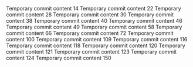 Temporary commit content 14
Temporary commit content 22
Temporary commit content 28
Temporary commit content 30
Temporary commit content 38
Temporary commit content 40
Temporary commit content 46
Temporary commit content 49
Temporary commit content 58
Temporary commit content 66
Temporary commit content 72
Temporary commit content 100
Temporary commit content 109
Temporary commit content 116
Temporary commit content 118
Temporary commit content 120
Temporary commit content 121
Temporary commit content 123
Temporary commit content 124
Temporary commit content 150

